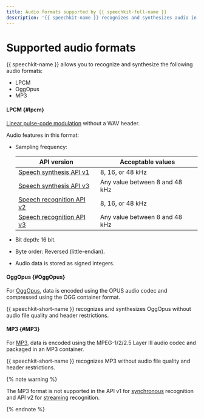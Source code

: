 ```yaml
---
title: Audio formats supported by {{ speechkit-full-name }}
description: '{{ speechkit-name }} recognizes and synthesizes audio in LPCM, OggOpus, and MP3 formats.'
---
```


# Supported audio formats

{{ speechkit-name }} allows you to recognize and synthesize the following audio formats:
* LPCM
* OggOpus
* MP3

#### LPCM {#lpcm}

[Linear pulse-code modulation](https://en.wikipedia.org/wiki/Pulse-code_modulation) without a WAV header.

Audio features in this format:

* Sampling frequency:

   | API version | Acceptable values |
   | --- | --- |
   | [Speech synthesis API v1](tts/index.md) | 8, 16, or 48 kHz |
   | [Speech synthesis API v3](tts-v3/api-ref/grpc/index.md) | Any value between 8 and 48 kHz |
   | [Speech recognition API v2](stt/index.md) | 8, 16, or 48 kHz |
   | [Speech recognition API v3](stt-v3/api-ref/grpc/index.md) | Any value between 8 and 48 kHz |

* Bit depth: 16 bit.
* Byte order: Reversed (little-endian).
* Audio data is stored as signed integers.

#### OggOpus {#OggOpus}

For [OggOpus](https://wiki.xiph.org/OggOpus), data is encoded using the OPUS audio codec and compressed using the OGG container format.

{{ speechkit-short-name }} recognizes and synthesizes OggOpus without audio file quality and header restrictions.

#### MP3 {#MP3}

For [MP3](https://en.wikipedia.org/wiki/MP3), data is encoded using the MPEG-1/2/2.5 Layer III audio codec and packaged in an MP3 container.

{{ speechkit-short-name }} recognizes MP3 without audio file quality and header restrictions.


{% note warning %}

The MP3 format is not supported in the API v1 for [synchronous](./stt/api/request-api.md) recognition and API v2 for [streaming](./stt/api/streaming-api.md) recognition.

{% endnote %}
